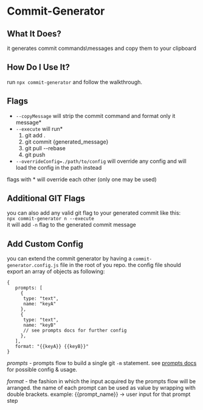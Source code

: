 # Commit-Generator

## What It Does?

it generates commit commands\messages and copy them to your clipboard

## How Do I Use It?

run `npx commit-generator` and follow the walkthrough. <br/>

## Flags

- `--copyMessage` will strip the commit command and format only it message\*
- `--execute` will run\*
  1. git add .
  2. git commit {generated_message}
  3. git pull --rebase
  4. git push
- `--overrideConfig=./path/to/config` will override any config and will load the config in the path instead

flags with \* will override each other (only one may be used)

## Additional GIT Flags

you can also add any valid git flag to your generated commit like this: <br>
`npx commit-generator n --execute` <br>
it will add `-n` flag to the generated commit message

## Add Custom Config

you can extend the commit generator by having a `commit-generator.config.js` file in the root of you repo.
the config file should export an array of objects as following:

```
{
   prompts: [
     {
      type: "text",
      name: "keyA"
     },
     {
      type: "text",
      name: "keyB"
      // see prompts docs for further config
     },
   ],
   format: "{{keyA}} {{keyB}}"
}
```

_prompts_ - prompts flow to build a single git `-m` statement. see [prompts docs](https://github.com/terkelg/prompts#readme) for possible config & usage.

_format_ - the fashion in which the input acquired by the prompts flow will be arranged. the name of each prompt can be used as value by wrapping with double brackets. example: {{prompt_name}} -> user input for that prompt step
